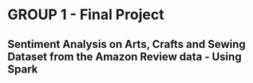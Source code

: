 # GROUP 1 - Final Project

## Sentiment Analysis on Arts, Crafts and Sewing Dataset from the Amazon Review data - Using Spark
